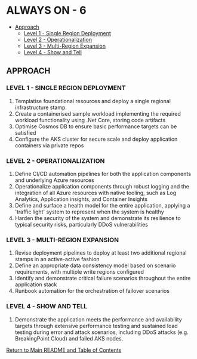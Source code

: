 # ALWAYS ON - 6

<!-- TOC -->
- [Approach](#approach)
  - [Level 1 - Single Region Deployment](#level-1---single-region-deployment)
  - [Level 2 - Operationalization](#level-2---operationalization)
  - [Level 3 - Multi-Region Expansion](#level-3---multi-region-expansion)
  - [Level 4 - Show and Tell](#level-4---show-and-tell)
<!-- /TOC -->

## APPROACH

### LEVEL 1 - SINGLE REGION DEPLOYMENT

1. Templatise foundational resources and deploy a single regional infrastructure stamp.
2. Create a containerised sample workload implementing the required workload functionality using .Net Core, storing code artifacts
3. Optimise Cosmos DB to ensure basic performance targets can be satisfied
4. Configure the AKS cluster for secure scale and deploy application containers via private repos

### LEVEL 2 - OPERATIONALIZATION

1. Define CI/CD automation pipelines for both the application components and underlying Azure resources
2. Operationalize application components through robust logging and the integration of all Azure resources with native tooling, such as Log Analytics, Application insights, and Container Insights
3. Define and surface a health model for the entire application, applying a 'traffic light' system to represent when the system is healthy
4. Harden the security of the system and demonstrate its resilience to typical security risks, particularly DDoS vulnerabilities

### LEVEL 3 - MULTI-REGION EXPANSION

1. Revise deployment pipelines to deploy at least two additional regional stamps in an active-active fashion
2. Define an appropriate data consistency model based on scenario requirements, with multiple write regions configured
3. Identify and demonstrate critical failure scenarios throughout the entire application stack
4. Runbook automation for the orchestration of failover scenarios

### LEVEL 4 - SHOW AND TELL

1. Demonstrate the application meets the performance and availability targets through extensive performance testing and sustained load testing during error and attack scenarios, including DDoS attacks (e.g. BreakingPoint Cloud) and failed AKS nodes.

[Return to Main README and Table of Contents](../../README.md)